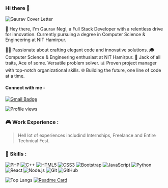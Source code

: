 ### Hi there 👋


![Gaurav Cover Letter](https://i.postimg.cc/3w8x3CT2/Black-and-Yellow-Modern-Free-e-Course-Twitter-Cover-2.gif) 


🚀 Hey there, I'm Gaurav Negi, a Full Stack Developer with a relentless drive for innovation. Currently pursuing a degree in Computer Science & Engineering at NIT Hamirpur.

👨‍💻 Passionate about crafting elegant code and innovative solutions.
🎓 Computer Science & Engineering enthusiast at NIT Hamirpur.
🔧 Jack of all traits, Ace of some. Versatile problem solver.
📊 Proven project manager with top-notch organizational skills.
🌐 Building the future, one line of code at a time.

#### Connect with me -
[![Gmail Badge](https://img.shields.io/badge/-negigaurav0340@gmail.com-c14438?style=flat-square&logo=Gmail&logoColor=white&link=mailto:negigaurav0340@gmail.com)](mailto:negigaurav0340@gmail.com) 

![Profile views](https://komarev.com/ghpvc/?username=Gauru3040)


### :video_game: Work Experience :
> Hell lot of experiences includind Internships, Freelance and Entire Technical Fest. 

### 🥇 Skills :
![PHP](https://img.shields.io/badge/-PHP-00599C?style=flat-square&logo=PHP)
![C++](https://img.shields.io/badge/-C++-00599C?style=flat-square&logo=c)
![HTML5](https://img.shields.io/badge/-HTML5-E34F26?style=flat-square&logo=html5&logoColor=white)
![CSS3](https://img.shields.io/badge/-CSS3-1572B6?style=flat-square&logo=css3)
![Bootstrap](https://img.shields.io/badge/-Bootstrap-563D7C?style=flat-square&logo=bootstrap)
![JavaScript](https://img.shields.io/badge/-JavaScript-black?style=flat-square&logo=javascript)
![Python](https://img.shields.io/badge/Python-black?style=flat-square&logo=python)
![React](https://img.shields.io/badge/-React-black?style=flat-square&logo=react)
![Node.js](https://img.shields.io/badge/-Node.js-49CB41?style=flat-square&logo=node.js)
![Git](https://img.shields.io/badge/-Git-black?style=flat-square&logo=git)
![GitHub](https://img.shields.io/badge/-GitHub-181717?style=flat-square&logo=github)


![Top Langs](https://github-readme-stats.vercel.app/api/top-langs/?username=Gauru3040&hide_progress=true)
[![Readme Card](https://github-readme-stats.vercel.app/api/pin/?username=Gauru3040&repo=production-portfolio-mern-project)](https://github.com/Gauru3040/production-portfolio-mern-project)
